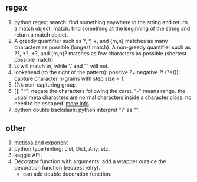 ## regex

1. python regex: search: find something anywhere in the string and return a match object. match: find something at the beginning of the string and return a match object.
2. A greedy quantifier such as ?, *, +, and {m,n} matches as many characters as possible (longest match). A non-greedy quantifier such as ??, *?, +?, and {m,n}? matches as few characters as possible (shortest possible match).
3. \s will match \n, while '.' and ' ' will not.
4. lookahead (to the right of the pattern): positive ?= negative ?! (?=(<regex>)): capture character n-grams with step size = 1. 
5. (?:): non-capturing group.
6. []: "^": negate the characters following the caret. "-" means range. the usual meta characters are normal characters inside a character class. no need to be escaped. [more info](https://www.regular-expressions.info/charclass.html).
7. python double backslash: python interpret "\\" as "\".

## other
1. [metissa and exponent](https://www.storyofmathematics.com/glossary/mantissa/)
2. python type hinting: List, Dict, Any, etc.
3. kaggle API:
4. Decorator function with arguments: add a wrapper outside the decoration function (request retry).
   - can add double decoration function.
